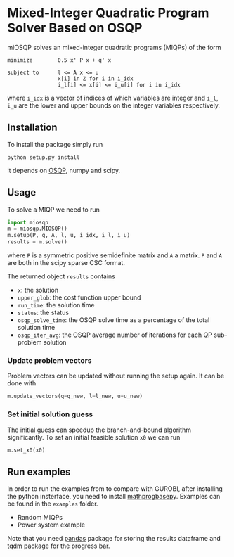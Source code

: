 # Mixed-Integer Quadratic Program Solver Based on OSQP

miOSQP solves an mixed-integer quadratic programs (MIQPs) of the form
```
minimize        0.5 x' P x + q' x

subject to      l <= A x <= u
                x[i] in Z for i in i_idx
                i_l[i] <= x[i] <= i_u[i] for i in i_idx
```
where `i_idx` is a vector of indices of which variables are integer and `i_l`, `i_u` are the lower and upper bounds on the integer variables respectively.


## Installation
To install the package simply run
```
python setup.py install
```
it depends on [OSQP](https://osqp.readthedocs.io), numpy and scipy.


## Usage
To solve a MIQP we need to run
```python
import miosqp
m = miosqp.MIOSQP()
m.setup(P, q, A, l, u, i_idx, i_l, i_u)
results = m.solve()
```
where `P` is a symmetric positive semidefinite matrix and `A` a matrix. 
`P` and `A` are both in the scipy sparse CSC format.

The returned object `results` contains 
-  `x`: the solution
-  `upper_glob`: the cost function upper bound
-  `run_time`: the solution time
-  `status`: the status
-  `osqp_solve_time`: the OSQP solve time as a percentage of the total solution time
-  `osqp_iter_avg`: the OSQP average number of iterations for each QP sub-problem solution


### Update problem vectors
Problem vectors can be updated without running the setup again. It can be done with
```python
m.update_vectors(q=q_new, l=l_new, u=u_new)
```

### Set initial solution guess
The initial guess can speedup the branch-and-bound algorithm significantly.
To set an initial feasible solution `x0` we can run
```python
m.set_x0(x0)
```



## Run examples
In order to run the examples from to compare with GUROBI, after installing the python insterface, you need to install [mathprogbasepy](https://github.com/bstellato/mathprogbasepy). Examples can be found in the `examples` folder.

-   Random MIQPs
-   Power system example

Note that you need [pandas](http://pandas.pydata.org/) package for storing the results dataframe and [tqdm](https://github.com/noamraph/tqdm) package for the progress bar.


<!-- ## Maximum number of iterations -->
<!-- For some problem instances, OSQP reaches the maximum number of iterations. In order to deal with them, they are dumped to different files in the `max_iter_examples` folder. In order to load them separately and solve them with OSQP, you can run `examples/run_maxiter_problem.py` file. -->

